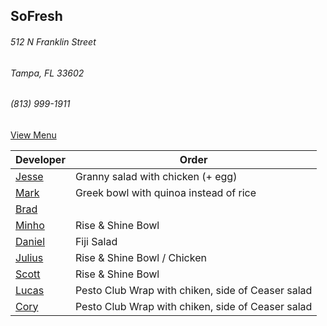
## SoFresh
###### 512 N Franklin Street
###### Tampa, FL 33602
###### (813) 999-1911

[View Menu](https://ordering.chownow.com/order/1667/locations)


Developer     | Order
--------------|---------------------
[Jesse](https://github.com/jessecurry)              | Granny salad with chicken (+ egg)
[Mark](http://github.com/mark-smithtb)              | Greek bowl with quinoa instead of rice
[Brad](https://github.com/bself)                    | 
[Minho](https://github.com/minhochoi)               | Rise & Shine Bowl
[Daniel](https://github.come/dtartaglia)            | Fiji Salad
[Julius](https://github.com/jbzozowski)             | Rise & Shine Bowl / Chicken
[Scott](https://github.com/Scotty813)               | Rise & Shine Bowl
[Lucas](https://github.com/LucasClaude)             | Pesto Club Wrap with chiken, side of Ceaser salad
[Cory]()                                            | Pesto Club Wrap with chiken, side of Ceaser salad
